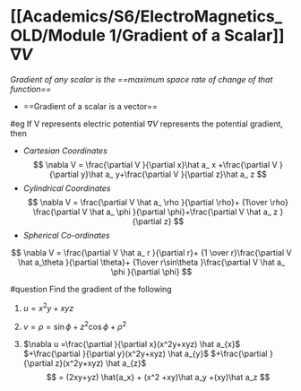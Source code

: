 # [[Academics/S6/ElectroMagnetics_OLD/Module 1/Gradient of a Scalar]] $\nabla V$
*Gradient of any scalar is the ==maximum space rate of change of that function==*
- ==Gradient of a scalar is a vector==

#eg If V represents electric potential $\nabla V$ represents the potential gradient, then 

- *Cartesian Coordinates*
$$
\nabla V = \frac{\partial V  }{\partial x}\hat a_ x +\frac{\partial V  }{\partial y}\hat a_ y+\frac{\partial V }{\partial z}\hat a_ z 
$$
- *Cylindrical Coordinates*
$$
\nabla V = \frac{\partial V \hat a_ \rho }{\partial \rho}+ {1\over \rho} \frac{\partial V \hat a_ \phi }{\partial \phi}+\frac{\partial V \hat a_ z }{\partial z}
$$
- *Spherical Co-ordinates*

$$
\nabla V = \frac{\partial V \hat a_ r }{\partial r}+ {1 \over r}\frac{\partial V \hat a_\theta }{\partial \theta}+ {1\over r\sin\theta }\frac{\partial V \hat a_ \phi }{\partial \phi}
$$

#question
Find the gradient of the following 
1. $u=x^2y+xyz$
2. $v = \rho = \sin\phi + z^2\cos\phi + \rho^2$

1. $\nabla u =\frac{\partial }{\partial x}(x^2y+xyz) \hat a_{x}$
   $+\frac{\partial }{\partial y}(x^2y+xyz) \hat a_{y}$
    $+\frac{\partial }{\partial z}(x^2y+xyz) \hat a_{z}$ 
$$
= (2xy+yz) \hat{a_x} + (x^2 +xy)\hat a_y +(xy)\hat a_z
$$

